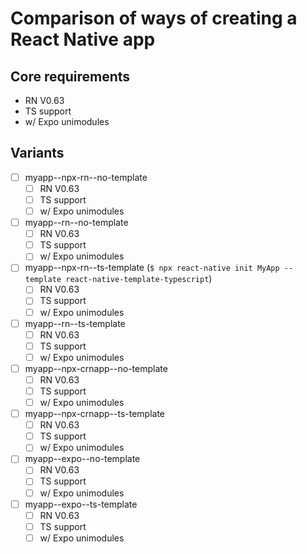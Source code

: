 # Comparison of ways of creating a React Native app

## Core requirements 
- RN V0.63
- TS support
- w/ Expo unimodules

## Variants
- [ ] myapp--npx-rn--no-template
	- [ ] RN V0.63
	- [ ] TS support
	- [ ] w/ Expo unimodules

- [ ] myapp--rn--no-template
	- [ ] RN V0.63
	- [ ] TS support
	- [ ] w/ Expo unimodules

- [ ] myapp--npx-rn--ts-template (`$ npx react-native init MyApp --template react-native-template-typescript`)
	- [ ] RN V0.63
	- [ ] TS support
	- [ ] w/ Expo unimodules

- [ ] myapp--rn--ts-template
	- [ ] RN V0.63
	- [ ] TS support
	- [ ] w/ Expo unimodules

- [ ] myapp--npx-crnapp--no-template
	- [ ] RN V0.63
	- [ ] TS support
	- [ ] w/ Expo unimodules

- [ ] myapp--npx-crnapp--ts-template
	- [ ] RN V0.63
	- [ ] TS support
	- [ ] w/ Expo unimodules

- [ ] myapp--expo--no-template
	- [ ] RN V0.63
	- [ ] TS support
	- [ ] w/ Expo unimodules

- [ ] myapp--expo--ts-template
	- [ ] RN V0.63
	- [ ] TS support
	- [ ] w/ Expo unimodules
